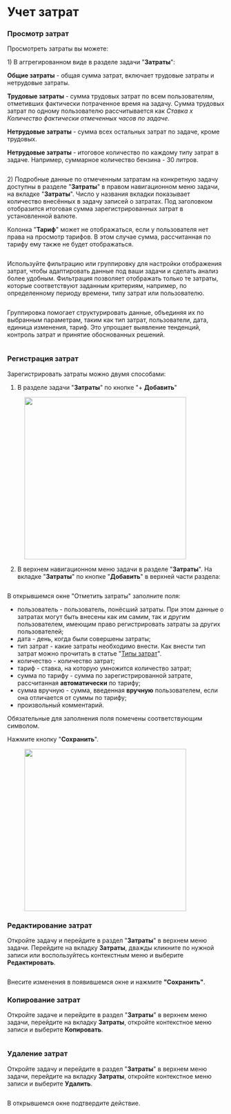# Учет затрат

### Просмотр затрат

Просмотреть затраты вы можете:

1\) В аггрегированном виде в разделе задачи "**Затраты**":

**Общие затраты** - общая сумма затрат, включает трудовые затраты и нетрудовые затраты.

**Трудовые затраты** - сумма трудовых затрат по всем пользователям, отметивших фактически потраченное время на задачу. Сумма трудовых затрат по одному пользователю рассчитывается как _Ставка х Количество фактически отмеченных часов по задаче._

**Нетрудовые затраты** - сумма всех остальных затрат по задаче, кроме трудовых.

**Нетрудовые затраты** - итоговое количество по каждому типу затрат в задаче. Например, суммарное количество бензина - 30 литров.

<figure><img src="../../.gitbook/assets/image (954).png" alt=""><figcaption></figcaption></figure>

2\) Подробные данные по отмеченным затратам на конкретную задачу доступны в разделе "**Затраты**" в правом навигационном меню задачи, на вкладке "**Затраты**". Число у названия вкладки показывает количество внесённых в задачу записей о затратах. Под заголовком отобразится итоговая сумма зарегистрированных затрат в установленной валюте.

Колонка "**Тариф**" может не отображаться, если у пользователя нет права на просмотр тарифов. В этом случае сумма, рассчитанная по тарифу ему также не будет отображаться.

<figure><img src="../../.gitbook/assets/image (103).png" alt=""><figcaption></figcaption></figure>

Используйте фильтрацию или группировку для настройки отображения затрат, чтобы адаптировать данные под ваши задачи и сделать анализ более удобным. Фильтрация позволяет отображать только те затраты, которые соответствуют заданным критериям, например, по определенному периоду времени, типу затрат или пользователю.

<figure><img src="../../.gitbook/assets/image (104).png" alt=""><figcaption></figcaption></figure>

Группировка помогает структурировать данные, объединяя их по выбранным параметрам, таким как тип затрат, пользователи, дата, единица изменения, тариф. Это упрощает выявление тенденций, контроль затрат и принятие обоснованных решений.

<figure><img src="../../.gitbook/assets/image (105).png" alt=""><figcaption></figcaption></figure>

### Регистрация затрат

Зарегистрировать затраты можно двумя способами:

1. В разделе задачи "**Затраты**" по кнопке "+ **Добавить**"&#x20;

<figure><img src="../../.gitbook/assets/image (950).png" alt="" width="375"><figcaption></figcaption></figure>

2. В верхнем навигационном меню задачи в разделе "**Затраты**". На  вкладке "**Затраты**" по кнопке "**Добавить**" в верхней части раздела:

<figure><img src="../../.gitbook/assets/image (106).png" alt=""><figcaption></figcaption></figure>

В открывшемся окне "Отметить затраты" заполните поля:&#x20;

* пользователь - пользователь, понёсший затраты. При этом данные о затратах могут быть внесены как им самим, так и другим пользователем, имеющим право регистрировать затраты за других пользователей;
* дата - день, когда были совершены затраты;
* тип затрат - какие затраты необходимо внести. Как внести тип затрат можно прочитать в статье "[Типы затрат](../../rukovodstvo-administratora/tipy-zatrat.md)".
* количество - количество затрат;
* тариф - ставка, на которую умножится количество затрат;
* сумма по тарифу - сумма по зарегистрированной затрате, рассчитанная **автоматически** по тарифу;
* сумма вручную - сумма, введенная **вручную** пользователем, если она отличается от суммы по тарифу;
* произвольный комментарий.

Обязательные для заполнения поля помечены соответствующим символом.

Нажмите кнопку "**Сохранить**".

<figure><img src="../../.gitbook/assets/image (961).png" alt="" width="375"><figcaption></figcaption></figure>

### Редактирование затрат

Откройте задачу и перейдите в раздел "**Затраты**" в верхнем меню задачи. Перейдите на вкладку **Затраты**, дважды кликните по нужной записи или воспользуйтесь контекстным меню и выберите **Редактировать**.

<figure><img src="../../.gitbook/assets/image (107).png" alt=""><figcaption></figcaption></figure>

Внесите изменения в появившемся окне и нажмите **"Сохранить"**.

### Копирование затрат

Откройте задаче и перейдите в раздел "**Затраты**" в верхнем меню задачи, перейдите на вкладку **Затраты**, откройте контекстное меню записи и выберите **Копировать**.&#x20;

<figure><img src="../../.gitbook/assets/image (108).png" alt=""><figcaption></figcaption></figure>

### Удаление затрат

Откройте задачу и перейдите в раздел "**Затраты**" в верхнем меню задачи, перейдите на вкладку **Затраты**, откройте контекстное меню записи и выберите **Удалить**.

<figure><img src="../../.gitbook/assets/image (109).png" alt=""><figcaption></figcaption></figure>

В открывшемся окне подтвердите действие.

<figure><img src="../../.gitbook/assets/image (931).png" alt=""><figcaption></figcaption></figure>
